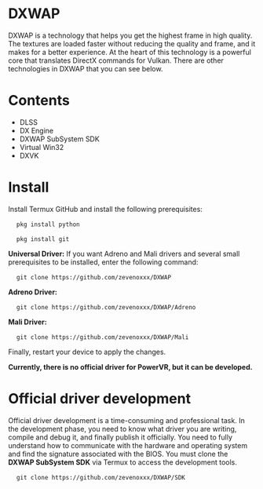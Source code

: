 # DXWAP
DXWAP is a technology that helps you get the highest frame in high quality. The textures are loaded faster without reducing the quality and frame, and it makes for a better experience. At the heart of this technology is a powerful core that translates DirectX commands for Vulkan.  There are other technologies in DXWAP that you can see below.

# Contents
- DLSS
- DX Engine
- DXWAP SubSystem SDK
- Virtual Win32
- DXVK

# Install
Install Termux GitHub and install the following prerequisites:
<pre class="wp-block-code">
  <code>pkg install python </code>
</pre>
<p></p>
<pre class="wp-block-code">
  <code>pkg install git </code>
</pre>
<b>Universal Driver:</b>
If you want Adreno and Mali drivers and several small prerequisites to be installed, enter the following command:
<pre class="wp-block-code">
  <code>git clone https://github.com/zevenoxxx/DXWAP </code>
</pre>
<p></p>
<b>Adreno Driver:</b>
<pre class="wp-block-code">
  <code>git clone https://github.com/zevenoxxx/DXWAP/Adreno </code>
</pre>
<p></p>
<b>Mali Driver:</b>
<pre class="wp-block-code">
  <code>git clone https://github.com/zevenoxxx/DXWAP/Mali </code>
</pre>
Finally, restart your device to apply the changes.
<p></p>
<b>Currently, there is no official driver for PowerVR, but it can be developed.</b>

# Official driver development
Official driver development is a time-consuming and professional task. In the development phase, you need to know what driver you are writing, compile and debug it, and finally publish it officially.  You need to fully understand how to communicate with the hardware and operating system and find the signature associated with the BIOS. You must clone the <b>DXWAP SubSystem SDK</b> via Termux to access the development tools.
<pre class="wp-block-code">
  <code>git clone https://github.com/zevenoxxx/DXWAP/SDK </code>
